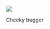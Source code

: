 <!-- published: 2019-01-05T13:00:00Z -->
<!-- slug: photos/cd123c51-fa2b-4211-ac7a-7ff233e94fd7/ -->

![](https://brntn-photos.s3-ap-southeast-2.amazonaws.com/uploaded/5c31dde6078df665378716.gif)

Cheeky bugger